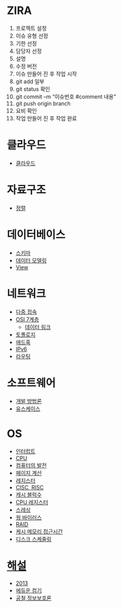 
# ZIRA
1.	프로젝트 설정
2.	이슈 유형 선정
3.	기한 선정
4.	담당자 선정
5.	설명
6.	수정 버전
7.	이슈 만들어 진 후 작업 시작
8.	git add 일부
9.	git status 확인
10.	git commit –m “이슈번호 #comment 내용”
11.	git push origin branch
12.	요비 확인
13.	작업 만들어 진 후 작업 완료





# 클라우드
* [클라우드](https://github.com/ha-jae-geun/jaegeunha/blob/master/Cloud/README.md)

# 자료구조
* [정렬](https://github.com/ha-jae-geun/jaegeunha/tree/master/Algorithm/SORTING/Sorting_Algorhitm)

# 데이터베이스
* [스키마](https://simsimjae.tistory.com/76)
* [데이터 모델링](https://github.com/ha-jae-geun/jaegeunha/blob/master/Database/Modeling/README.md)
* [View](https://github.com/ha-jae-geun/jaegeunha/edit/master/Database/View/README.md)


# 네트워크
* [다중 접속](https://blog.naver.com/PostView.nhn?blogId=wisdom0719&logNo=221375500320&parentCategoryNo=&categoryNo=31&viewDate=&isShowPopularPosts=true&from=search)
* [OSI 7계층](https://jhnyang.tistory.com/194)
  * [데이터 링크](https://github.com/ha-jae-geun/jaegeunha/edit/master/network/OSI/Layer2/README.md)
* [토폴로지](http://www.ktword.co.kr/abbr_view.php?m_temp1=356)
* [애드혹](https://github.com/ha-jae-geun/jaegeunha/tree/master/network/Ad-hoc)
* [IPv6](https://github.com/ha-jae-geun/jaegeunha/edit/master/network/OSI/Layer3/IPv6/README.md)
* [라우팅](https://github.com/ha-jae-geun/jaegeunha/blob/master/network/OSI/Layer3/Router/README.md)


# 소프트웨어
* [개발 방법론](https://github.com/ha-jae-geun/jaegeunha/edit/master/Software/README.md)
* [유스케이스](https://github.com/ha-jae-geun/jaegeunha/tree/master/Architecture/UML/UseCase)


# OS
* [인터럽트](https://github.com/ha-jae-geun/jaegeunha/blob/master/OS/Interruprt/README.md)
* [CPU](https://github.com/ha-jae-geun/jaegeunha/edit/master/ComputerArchitecture/CPU/README.md)
* [컴퓨터의 발전](https://github.com/ha-jae-geun/jaegeunha/blob/master/Computer/README.md)
* [페이지 계산](https://github.com/ha-jae-geun/jaegeunha/blob/master/OS/Memory/README.md)
* [레지스터](https://github.com/ha-jae-geun/jaegeunha/new/master/ComputerArchitecture/CPU)
* [CISC, RISC](https://github.com/ha-jae-geun/jaegeunha/blob/master/ComputerArchitecture/CiscRisc/README.md)
* [캐시 블럭수](https://king.eduwill.net/board/qustnView?qustnIdx=373)
* [CPU 레지스터](https://technote.kr/310)
* [스레싱](https://faithpac27.tistory.com/entry/%EC%93%B0%EB%A0%88%EC%8B%B1-Thrashing-%EC%9D%B4%EB%9E%80)
* [웜 바이러스](https://m.blog.naver.com/skinfosec2000/221327717027)
* [RAID](http://blog.naver.com/PostView.nhn?blogId=scrolldown&logNo=220981477416)
* [케시 메모리 접근시간](https://m.cafe.daum.net/pass365/IsnD/107?q=D_wWAvtzWgv.w0&)
* [디스크 스케줄링](https://limkydev.tistory.com/165)


# [해설](https://0gichul.com/y2020/34142234)
* [2013](https://www.google.com/search?q=%ED%94%84%EB%A1%9C%EA%B7%B8%EB%9E%A8%EC%9D%84+%EC%8B%A4%ED%96%89%ED%95%98%EB%8A%94%EB%8D%B0+%EC%86%8C%EC%9A%94%EB%90%98%EB%8A%94+cpu+%EC%8B%9C%EA%B0%84&rlz=1C1OKWM_koKR924KR924&oq=%ED%94%84%EB%A1%9C%EA%B7%B8%EB%9E%A8%EC%9D%84+%EC%8B%A4%ED%96%89%ED%95%98%EB%8A%94%EB%8D%B0+%EC%86%8C%EC%9A%94%EB%90%98%EB%8A%94+cpu+%EC%8B%9C%EA%B0%84&aqs=chrome..69i64.5246j1j4&sourceid=chrome&ie=UTF-8)
* [에듀운 컴기](https://eduon.com/itembank/subjectlist/11)
* [공철 정보보호론](https://0gichul.com/y2019/13068330)
